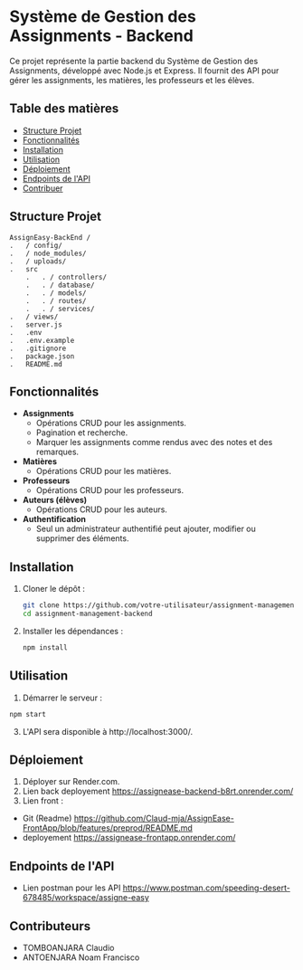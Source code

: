 # Système de Gestion des Assignments - Backend

Ce projet représente la partie backend du Système de Gestion des Assignments, développé avec Node.js et Express. Il fournit des API pour gérer les assignments, les matières, les professeurs et les élèves.

## Table des matières
- [Structure Projet](#structure-projet)
- [Fonctionnalités](#fonctionnalités)
- [Installation](#installation)
- [Utilisation](#utilisation)
- [Déploiement](#déploiement)
- [Endpoints de l'API](#endpoints-de-lapi)
- [Contribuer](#contribuer)

## Structure Projet

    AssignEasy-BackEnd /
    .   / config/
    .   / node_modules/
    .   / uploads/
    .   src
        .   . / controllers/
        .   . / database/
        .   . / models/
        .   . / routes/
        .   . / services/
    .   / views/
    .   server.js
    .   .env
    .   .env.example
    .   .gitignore
    .   package.json
    .   README.md



## Fonctionnalités
- **Assignments**
  - Opérations CRUD pour les assignments.
  - Pagination et recherche.
  - Marquer les assignments comme rendus avec des notes et des remarques.
- **Matières**
  - Opérations CRUD pour les matières.
- **Professeurs**
  - Opérations CRUD pour les professeurs.
- **Auteurs (élèves)**
  - Opérations CRUD pour les auteurs.
- **Authentification**
  - Seul un administrateur authentifié peut ajouter, modifier ou supprimer des éléments.

## Installation
1. Cloner le dépôt :
   ```bash
   git clone https://github.com/votre-utilisateur/assignment-management-backend.git
   cd assignment-management-backend
    ```

2. Installer les dépendances :
    ```bash
    npm install
   ```

## Utilisation
1. Démarrer le serveur :
  ```bash
  npm start
  ```

3. L'API sera disponible à http://localhost:3000/.

## Déploiement
1. Déployer sur Render.com.
2. Lien back deployement https://assignease-backend-b8rt.onrender.com/
3. Lien front :
  - Git (Readme) https://github.com/Claud-mja/AssignEase-FrontApp/blob/features/preprod/README.md
  - deployement https://assignease-frontapp.onrender.com/

## Endpoints de l'API
- Lien postman pour les API https://www.postman.com/speeding-desert-678485/workspace/assigne-easy

## Contributeurs
- TOMBOANJARA Claudio
- ANTOENJARA Noam Francisco
